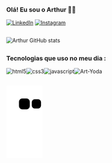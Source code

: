 ### Olá! Eu sou o Arthur 🧑‍💻

[![LinkedIn](https://img.shields.io/badge/LinkedIn-0077B5?style=for-the-badge&logo=linkedin&logoColor=white)](https://www.linkedin.com/in/arthur-felipe-da-silva-santos-741a31188/)
[![Instagram](https://img.shields.io/badge/Instagram-E4405F?style=for-the-badge&logo=instagram&logoColor=white)](https://www.instagram.com/arthursantos86_/)<br/>

##

![Arthur GitHub stats](https://github-readme-stats.vercel.app/api?username=Arthur-FS&show_icons=true&theme=dracula)
<!-- [![Top Langs](https://github-readme-stats.vercel.app/api/top-langs/?username=Arthur-FS&layout=compact)](https://github.com/Arthur-Fs/github-readme-stats)
 -->
 ##
 
### Tecnologias que uso no meu dia :
<div style="display: flex">
    <img alt="html5" src="https://img.shields.io/badge/HTML5-E34F26?style=for-the-badge&logo=html5&logoColor=white">
    <img alt="css3" src="https://img.shields.io/badge/CSS3-1572B6?style=for-the-badge&logo=css3&logoColor=white">
    <img alt="javascript" src="https://img.shields.io/badge/JavaScript-F7DF1E?style=for-the-badge&logo=javascript&logoColor=black">
    <img width="250px" height="100%" align="right" alt="Art-Yoda" src="https://64.media.tumblr.com/7bcfa6fb3afe2f7bd375b1341eb47a12/221e90f8eae91546-93/s540x810/582fed80f336aba1a4f1d07fe5f14e04a6c16b6a.gifv">
</div>

##

![Snake animation](https://github.com/Arthur-FS/Arthur-FS/blob/output/github-contribution-grid-snake.svg)
